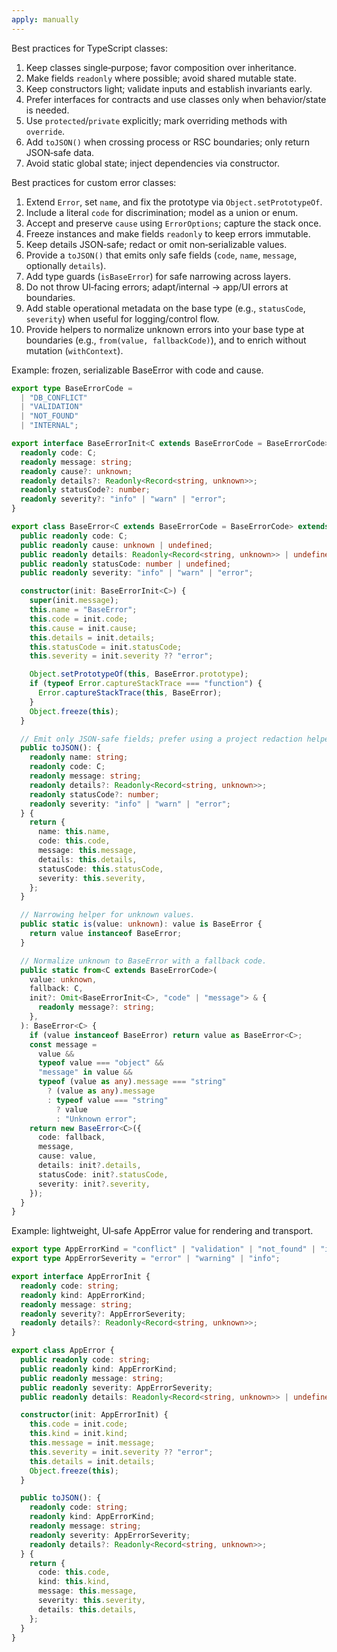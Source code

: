 ```yaml
---
apply: manually
---
```


Best practices for TypeScript classes:

1. Keep classes single‑purpose; favor composition over inheritance.
2. Make fields `readonly` where possible; avoid shared mutable state.
3. Keep constructors light; validate inputs and establish invariants early.
4. Prefer interfaces for contracts and use classes only when behavior/state is needed.
5. Use `protected`/`private` explicitly; mark overriding methods with `override`.
6. Add `toJSON()` when crossing process or RSC boundaries; only return JSON‑safe data.
7. Avoid static global state; inject dependencies via constructor.

Best practices for custom error classes:

1. Extend `Error`, set `name`, and fix the prototype via `Object.setPrototypeOf`.
2. Include a literal `code` for discrimination; model as a union or enum.
3. Accept and preserve `cause` using `ErrorOptions`; capture the stack once.
4. Freeze instances and make fields `readonly` to keep errors immutable.
5. Keep details JSON‑safe; redact or omit non‑serializable values.
6. Provide a `toJSON()` that emits only safe fields \(`code`, `name`, `message`, optionally `details`\).
7. Add type guards \(`isBaseError`\) for safe narrowing across layers.
8. Do not throw UI‑facing errors; adapt/internal → app/UI errors at boundaries.
9. Add stable operational metadata on the base type (e.g., `statusCode`, `severity`) when useful for logging/control flow.
10. Provide helpers to normalize unknown errors into your base type at boundaries (e.g., `from(value, fallbackCode)`), and to enrich without mutation (`withContext`).

Example: frozen, serializable BaseError with code and cause.

```typescript
export type BaseErrorCode =
  | "DB_CONFLICT"
  | "VALIDATION"
  | "NOT_FOUND"
  | "INTERNAL";

export interface BaseErrorInit<C extends BaseErrorCode = BaseErrorCode> {
  readonly code: C;
  readonly message: string;
  readonly cause?: unknown;
  readonly details?: Readonly<Record<string, unknown>>;
  readonly statusCode?: number;
  readonly severity?: "info" | "warn" | "error";
}

export class BaseError<C extends BaseErrorCode = BaseErrorCode> extends Error {
  public readonly code: C;
  public readonly cause: unknown | undefined;
  public readonly details: Readonly<Record<string, unknown>> | undefined;
  public readonly statusCode: number | undefined;
  public readonly severity: "info" | "warn" | "error";

  constructor(init: BaseErrorInit<C>) {
    super(init.message);
    this.name = "BaseError";
    this.code = init.code;
    this.cause = init.cause;
    this.details = init.details;
    this.statusCode = init.statusCode;
    this.severity = init.severity ?? "error";

    Object.setPrototypeOf(this, BaseError.prototype);
    if (typeof Error.captureStackTrace === "function") {
      Error.captureStackTrace(this, BaseError);
    }
    Object.freeze(this);
  }

  // Emit only JSON‑safe fields; prefer using a project redaction helper for details.
  public toJSON(): {
    readonly name: string;
    readonly code: C;
    readonly message: string;
    readonly details?: Readonly<Record<string, unknown>>;
    readonly statusCode?: number;
    readonly severity: "info" | "warn" | "error";
  } {
    return {
      name: this.name,
      code: this.code,
      message: this.message,
      details: this.details,
      statusCode: this.statusCode,
      severity: this.severity,
    };
  }

  // Narrowing helper for unknown values.
  public static is(value: unknown): value is BaseError {
    return value instanceof BaseError;
  }

  // Normalize unknown to BaseError with a fallback code.
  public static from<C extends BaseErrorCode>(
    value: unknown,
    fallback: C,
    init?: Omit<BaseErrorInit<C>, "code" | "message"> & {
      readonly message?: string;
    },
  ): BaseError<C> {
    if (value instanceof BaseError) return value as BaseError<C>;
    const message =
      value &&
      typeof value === "object" &&
      "message" in value &&
      typeof (value as any).message === "string"
        ? (value as any).message
        : typeof value === "string"
          ? value
          : "Unknown error";
    return new BaseError<C>({
      code: fallback,
      message,
      cause: value,
      details: init?.details,
      statusCode: init?.statusCode,
      severity: init?.severity,
    });
  }
}
```

Example: lightweight, UI‑safe AppError value for rendering and transport.

```typescript
export type AppErrorKind = "conflict" | "validation" | "not_found" | "internal";
export type AppErrorSeverity = "error" | "warning" | "info";

export interface AppErrorInit {
  readonly code: string;
  readonly kind: AppErrorKind;
  readonly message: string;
  readonly severity?: AppErrorSeverity;
  readonly details?: Readonly<Record<string, unknown>>;
}

export class AppError {
  public readonly code: string;
  public readonly kind: AppErrorKind;
  public readonly message: string;
  public readonly severity: AppErrorSeverity;
  public readonly details: Readonly<Record<string, unknown>> | undefined;

  constructor(init: AppErrorInit) {
    this.code = init.code;
    this.kind = init.kind;
    this.message = init.message;
    this.severity = init.severity ?? "error";
    this.details = init.details;
    Object.freeze(this);
  }

  public toJSON(): {
    readonly code: string;
    readonly kind: AppErrorKind;
    readonly message: string;
    readonly severity: AppErrorSeverity;
    readonly details?: Readonly<Record<string, unknown>>;
  } {
    return {
      code: this.code,
      kind: this.kind,
      message: this.message,
      severity: this.severity,
      details: this.details,
    };
  }
}
```
